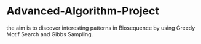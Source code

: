 # Advanced-Algorithm-Project
the aim is to discover interesting patterns in Biosequence by using Greedy Motif Search and Gibbs Sampling.
